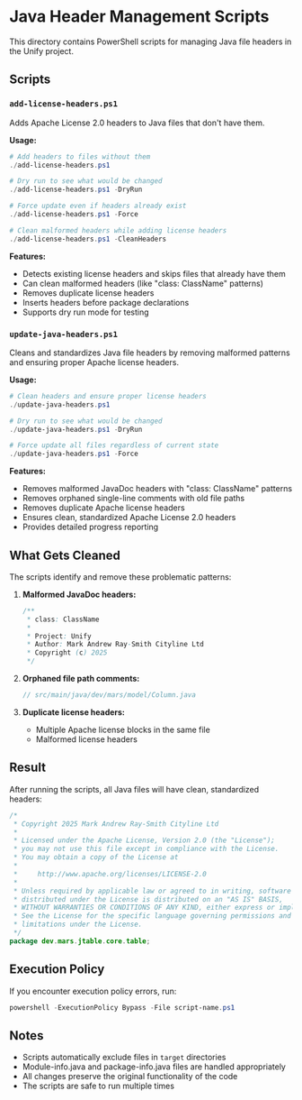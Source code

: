 # Java Header Management Scripts

This directory contains PowerShell scripts for managing Java file headers in the Unify project.

## Scripts

### `add-license-headers.ps1`
Adds Apache License 2.0 headers to Java files that don't have them.

**Usage:**
```powershell
# Add headers to files without them
./add-license-headers.ps1

# Dry run to see what would be changed
./add-license-headers.ps1 -DryRun

# Force update even if headers already exist
./add-license-headers.ps1 -Force

# Clean malformed headers while adding license headers
./add-license-headers.ps1 -CleanHeaders
```

**Features:**
- Detects existing license headers and skips files that already have them
- Can clean malformed headers (like "class: ClassName" patterns)
- Removes duplicate license headers
- Inserts headers before package declarations
- Supports dry run mode for testing

### `update-java-headers.ps1`
Cleans and standardizes Java file headers by removing malformed patterns and ensuring proper Apache license headers.

**Usage:**
```powershell
# Clean headers and ensure proper license headers
./update-java-headers.ps1

# Dry run to see what would be changed
./update-java-headers.ps1 -DryRun

# Force update all files regardless of current state
./update-java-headers.ps1 -Force
```

**Features:**
- Removes malformed JavaDoc headers with "class: ClassName" patterns
- Removes orphaned single-line comments with old file paths
- Removes duplicate Apache license headers
- Ensures clean, standardized Apache License 2.0 headers
- Provides detailed progress reporting

## What Gets Cleaned

The scripts identify and remove these problematic patterns:

1. **Malformed JavaDoc headers:**
   ```java
   /**
    * class: ClassName
    *
    * Project: Unify
    * Author: Mark Andrew Ray-Smith Cityline Ltd
    * Copyright (c) 2025
    */
   ```

2. **Orphaned file path comments:**
   ```java
   // src/main/java/dev/mars/model/Column.java
   ```

3. **Duplicate license headers:**
   - Multiple Apache license blocks in the same file
   - Malformed license headers

## Result

After running the scripts, all Java files will have clean, standardized headers:

```java
/*
 * Copyright 2025 Mark Andrew Ray-Smith Cityline Ltd
 *
 * Licensed under the Apache License, Version 2.0 (the "License");
 * you may not use this file except in compliance with the License.
 * You may obtain a copy of the License at
 *
 *     http://www.apache.org/licenses/LICENSE-2.0
 *
 * Unless required by applicable law or agreed to in writing, software
 * distributed under the License is distributed on an "AS IS" BASIS,
 * WITHOUT WARRANTIES OR CONDITIONS OF ANY KIND, either express or implied.
 * See the License for the specific language governing permissions and
 * limitations under the License.
 */
package dev.mars.jtable.core.table;
```

## Execution Policy

If you encounter execution policy errors, run:
```powershell
powershell -ExecutionPolicy Bypass -File script-name.ps1
```

## Notes

- Scripts automatically exclude files in `target` directories
- Module-info.java and package-info.java files are handled appropriately
- All changes preserve the original functionality of the code
- The scripts are safe to run multiple times
